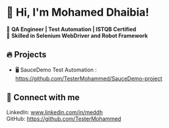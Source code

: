 # 👋 Hi, I'm Mohamed Dhaibia!  
🔹 **QA Engineer | Test Automation | ISTQB Certified**  
🔹 **Skilled in Selenium WebDriver and Robot Framework**  

## 🔥 Projects  
- 🖥️ SauceDemo Test Automation : https://github.com/TesterMohammed/SauceDemo-project   

## 📩 Connect with me  
LinkedIn: www.linkedin.com/in/meddh             
GitHub:   https://github.com/TesterMohammed
